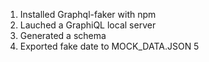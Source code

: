 1. Installed Graphql-faker with npm
2. Lauched a GraphiQL local server
3. Generated a schema
4. Exported fake date to MOCK_DATA.JSON
5